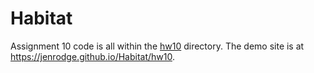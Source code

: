 # Habitat

Assignment 10 code is all within the [hw10](hw10) directory.  The demo site is at https://jenrodge.github.io/Habitat/hw10.